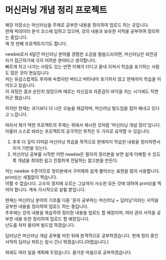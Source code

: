 # 머신러닝 개념 정리 프로젝트

해당 저장소는 머신러닝을 주제로 공부한 내용을 정리하여 업로드 하는 곳입니다.   
현재 빅데이터 분석 코스에 임하고 있으며, 강의 내용과 보유한 서적을 공부하여 정리하는 중입니다.   
제 첫 번째 프로젝트이기도 합니다.

newbie로서 4달간 머신러닝 분야를 경험한 소감을 말씀드리자면, 머신러닝은 비전공자가 접근하기에 극히 어려운 분야라고 생각합니다.   
빠르게 치고 나가는 사람도 있는 반면 이해가 더디고 끝내 지쳐서 학습을 포기하는 사람도 많은 것이 현실입니다.   
저는 유감스럽게도 후자에 속했지만 버티고 버텨내어 포기하지 않고 현재까지 학습을 이어오고 있습니다.   
이 과정은 결코 순탄치 않았으며 때로는 자신감과 자존감이 바닥을 치는 시기에도 직면하곤 했습니다.   

하지만 현재는 과거보다 더 나은 오늘을 체감하며, 머신러닝 빌드업을 점차 해내고 있다고 느낍니다.   

따라서 제가 택한 프로젝트의 주제는 위에서 제시한 것처럼 '머신러닝 개념 정리'입니다.   
아울러 스스로 바라는 프로젝트의 궁극적인 목적은 두 가지로 요약할 수 있습니다.   

1. 추후 더 깊이 이어갈 머신러닝 학습을 목적으로 현재까지 학습한 내용을 정리하면서 지식 기반을 닦는다.   
2. 머신러닝 공부를 시작한 어떤 newbie든 필자의 정리본을 보면 쉽게 이해할 수 있도록 개념을 최대한 쉽고 친절하게 전달하는 참고본을 만든다.   

저는 newbie 수준이므로 정리본에서 구어체와 쉽게 풀어쓰는 표현을 많이 사용합니다. print()는 세월없이 찍습니다.   
어쩔 수 없습니다. 고수의 경지에 오르는 그날까지 사소한 모든 것에 대하여 print()를 찍어야 합니다. 계속 가시적으로 살필 뿐입니다.   

현재는 머신러닝 분야의 기초를 다룬 '혼자 공부하는 머신러닝 + 딥러닝'이라는 서적을 공부한 내용을 정리하여 업로드 하는 중입니다.   
추후에는 강의 내용을 복습하여 정리한 내용을 업로드 할 예정이며, 여러 권의 서적을 공부한 내용 또한 정리하여 업로드 할 예정입니다.   
난도를 차차 올리며 빌드업 하겠습니다.   

딥러닝은 머신러닝 개념 공부를 마친 뒤에 본격적으로 공부하겠습니다. 현재 정리 중인 서적의 딥러닝 파트는 잠시 건너 뛰겠습니다.(어렵습니다.)   

외에도 여러 일을 계획해 두었습니다. 즐거운 마음으로 공부하겠습니다.   
